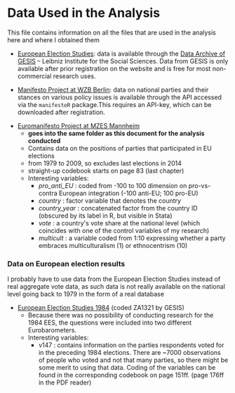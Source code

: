 # Data Used in the Analysis
This file contains information on all the files that are used in the analysis here and where I obtained them

* [European Election Studies](http://eeshomepage.net/): data is available through the [Data Archive of GESIS](http://www.gesis.org/home/) – Leibniz Institute for the Social Sciences. Data from GESIS is only available after prior registration on the website and is free for most non-commercial research uses.

* [Manifesto Project at WZB Berlin](https://manifesto-project.wzb.eu/): data on national parties and their stances on various policy issues is available through the API accessed via the `manifestoR` package.This requires an API-key, which can be downloaded after registration.

+ [Euromanifesto Project at MZES Mannheim](https://dbk.gesis.org/dbksearch/sdesc2.asp?no=5102&db=e&doi=10.4232/1.5102)
  + **goes into the same folder as this document for the analysis conducted**
  + Contains data on the positions of parties that participated in EU elections
  + from 1979 to 2009, so excludes last elections in 2014
  + straight-up codebook starts on page 83 (last chapter)
  + Interesting variables:
    + _pro_anti_EU_ : coded from -100 to 100 dimension on pro-vs-contra European integration (-100 anti-EU; 100 pro-EU)
    + _country_ : factor variable that denotes the country
    + _country_year_ : concatenated factor from the country ID (obscured by its label in R, but visible in Stata)
    + _vote_ : a country's vote share at the national level (which coincides with one of the control variables of my research)
    + _multicult_ : a variable coded from 1:10 expressing whether a party embraces multiculturalism (1) or ethnocentrism (10)

### Data on European election results
I probably have to use data from the European Election Studies instead of real aggregate vote data, as such data is not really available on the national level going back to 1979 in the form of a real database

+ [European Election Studies 1984](https://dbk.gesis.org/dbksearch/sdesc2.asp?no=1321&db=e&doi=10.4232/1.10879) (coded ZA1321 by GESIS)
  + Because there was no possibility of conducting research for the 1984 EES, the questions were included into two different Eurobarometers.
  + Interesting variables:
    + v147 : contains information on the parties respondents voted for in the preceding 1984 elections. There are ~7000 observations of people who voted and not that many parties, so there might be some merit to using that data. Coding of the variables can be found in the corresponding codebook on page 151ff. (page 176ff in the PDF reader)
    
